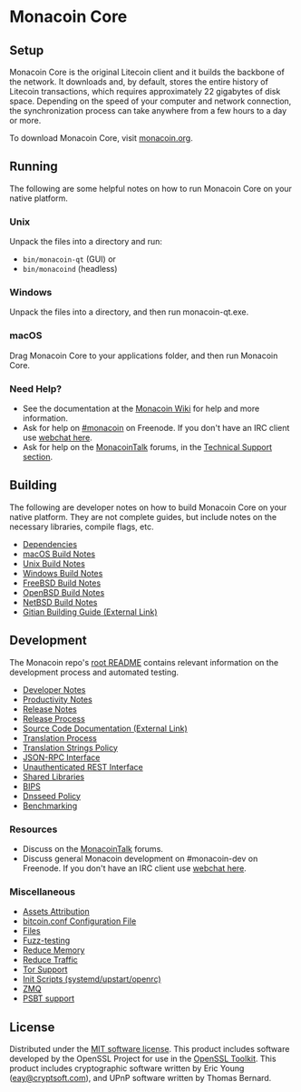 Monacoin Core
=============

Setup
---------------------
Monacoin Core is the original Litecoin client and it builds the backbone of the network. It downloads and, by default, stores the entire history of Litecoin transactions, which requires approximately 22 gigabytes of disk space. Depending on the speed of your computer and network connection, the synchronization process can take anywhere from a few hours to a day or more.

To download Monacoin Core, visit [monacoin.org](https://monacoin.org/).

Running
---------------------
The following are some helpful notes on how to run Monacoin Core on your native platform.

### Unix

Unpack the files into a directory and run:

- `bin/monacoin-qt` (GUI) or
- `bin/monacoind` (headless)

### Windows

Unpack the files into a directory, and then run monacoin-qt.exe.

### macOS

Drag Monacoin Core to your applications folder, and then run Monacoin Core.

### Need Help?

* See the documentation at the [Monacoin Wiki](https://monacoin.info/)
for help and more information.
* Ask for help on [#monacoin](http://webchat.freenode.net?channels=monacoin) on Freenode. If you don't have an IRC client use [webchat here](http://webchat.freenode.net?channels=monacoin).
* Ask for help on the [MonacoinTalk](https://monacointalk.io/) forums, in the [Technical Support section](https://monacointalk.io/c/technical-support).

Building
---------------------
The following are developer notes on how to build Monacoin Core on your native platform. They are not complete guides, but include notes on the necessary libraries, compile flags, etc.

- [Dependencies](dependencies.md)
- [macOS Build Notes](build-osx.md)
- [Unix Build Notes](build-unix.md)
- [Windows Build Notes](build-windows.md)
- [FreeBSD Build Notes](build-freebsd.md)
- [OpenBSD Build Notes](build-openbsd.md)
- [NetBSD Build Notes](build-netbsd.md)
- [Gitian Building Guide (External Link)](https://github.com/bitcoin-core/docs/blob/master/gitian-building.md)

Development
---------------------
The Monacoin repo's [root README](/README.md) contains relevant information on the development process and automated testing.

- [Developer Notes](developer-notes.md)
- [Productivity Notes](productivity.md)
- [Release Notes](release-notes.md)
- [Release Process](release-process.md)
- [Source Code Documentation (External Link)](https://dev.visucore.com/bitcoin/doxygen/)
- [Translation Process](translation_process.md)
- [Translation Strings Policy](translation_strings_policy.md)
- [JSON-RPC Interface](JSON-RPC-interface.md)
- [Unauthenticated REST Interface](REST-interface.md)
- [Shared Libraries](shared-libraries.md)
- [BIPS](bips.md)
- [Dnsseed Policy](dnsseed-policy.md)
- [Benchmarking](benchmarking.md)

### Resources
* Discuss on the [MonacoinTalk](https://monacointalk.io/) forums.
* Discuss general Monacoin development on #monacoin-dev on Freenode. If you don't have an IRC client use [webchat here](http://webchat.freenode.net/?channels=monacoin-dev).

### Miscellaneous
- [Assets Attribution](assets-attribution.md)
- [bitcoin.conf Configuration File](bitcoin-conf.md)
- [Files](files.md)
- [Fuzz-testing](fuzzing.md)
- [Reduce Memory](reduce-memory.md)
- [Reduce Traffic](reduce-traffic.md)
- [Tor Support](tor.md)
- [Init Scripts (systemd/upstart/openrc)](init.md)
- [ZMQ](zmq.md)
- [PSBT support](psbt.md)

License
---------------------
Distributed under the [MIT software license](/COPYING).
This product includes software developed by the OpenSSL Project for use in the [OpenSSL Toolkit](https://www.openssl.org/). This product includes
cryptographic software written by Eric Young ([eay@cryptsoft.com](mailto:eay@cryptsoft.com)), and UPnP software written by Thomas Bernard.
